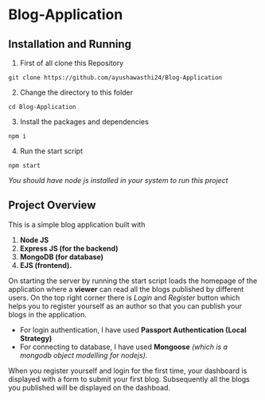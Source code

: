 # Blog-Application

## Installation and Running

1. First of all clone this Repository

`git clone https://github.com/ayushawasthi24/Blog-Application` 

2. Change the directory to this folder

`cd Blog-Application` 

3. Install the packages and dependencies

`npm i` 

4. Run the start script

`npm start`

*You should have node js installed in your system to run this project*

## Project Overview

This is a simple blog application built with 
1. **Node JS**
2. **Express JS (for the backend)**
3. **MongoDB (for database)**
4. **EJS (frontend).**

On starting the server by running the start script loads the homepage of the application where a **viewer** can read all the blogs published by different users.
On the top right corner there is *Login* and *Register* button which helps you to register yourself as an author so that you can publish your blogs in the application.

- For login authentication, I have used **Passport Authentication (Local Strategy)** 
- For connecting to database, I have used **Mongoose** *(which is a mongodb object modelling for nodejs).*

When you register yourself and login for the first time, your dashboard is displayed with a form to submit your first blog. Subsequently all the blogs you published will be displayed on the dashboad.
